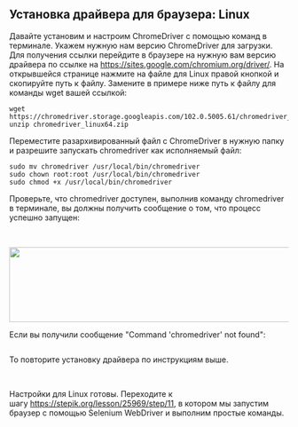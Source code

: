 <h2>Установка драйвера для браузера:<strong>&nbsp;</strong>Linux</h2>

<p>Давайте установим и настроим ChromeDriver с помощью команд в терминале. Укажем нужную нам&nbsp;версию ChromeDriver для загрузки. Для получения ссылки перейдите в браузере на нужную вам версию драйвера по ссылке на <a href="https://sites.google.com/chromium.org/driver/" rel="noopener noreferrer nofollow" target="_blank">https://sites.google.com/chromium.org/driver/</a>. На открывшейся странице нажмите на файле для Linux правой кнопкой и скопируйте путь к файлу. Замените в примере ниже путь к файлу для команды wget вашей ссылкой:</p>

<pre><code class="language-bash hljs">wget https://chromedriver.storage.googleapis.com/102.0.5005.61/chromedriver_linux64.zip
unzip chromedriver_linux64.zip</code></pre>

<p>Переместите&nbsp;разархивированный файл с&nbsp;СhromeDriver в нужную папку и разрешите&nbsp;запускать chromedriver как исполняемый файл:</p>

<pre><code class="language-bash hljs">sudo mv chromedriver /usr/<span class="hljs-built_in">local</span>/bin/chromedriver
sudo chown root:root /usr/<span class="hljs-built_in">local</span>/bin/chromedriver
sudo chmod +x /usr/<span class="hljs-built_in">local</span>/bin/chromedriver</code></pre>

<p>Проверьте, что chromedriver доступен, выполнив команду chromedriver в терминале, вы должны получить сообщение о том, что процесс успешно запущен:</p>

<p>&nbsp;</p>

<p><img alt="" height="135" name="image.png" src="https://ucarecdn.com/7ff5bc60-192b-463f-846e-afbfd7732313/" width="725"></p>

<p>Если вы получили сообщение "Command 'chromedriver' not found":&nbsp;</p>

<p><img alt="" src="https://ucarecdn.com/b570e382-afcd-4903-b0b4-51d50c83358b/"></p>

<p>То повторите установку драйвера по инструкциям выше.&nbsp;</p>

<p>&nbsp;</p>

<p>Настройки для Linux готовы. Переходите к шагу&nbsp;<a href="/lesson/25969/step/11" rel="noopener noreferrer nofollow">https://stepik.org/lesson/25969/step/11</a>, в котором мы&nbsp;запустим браузер с помощью Selenium WebDriver и выполним простые команды.</p>